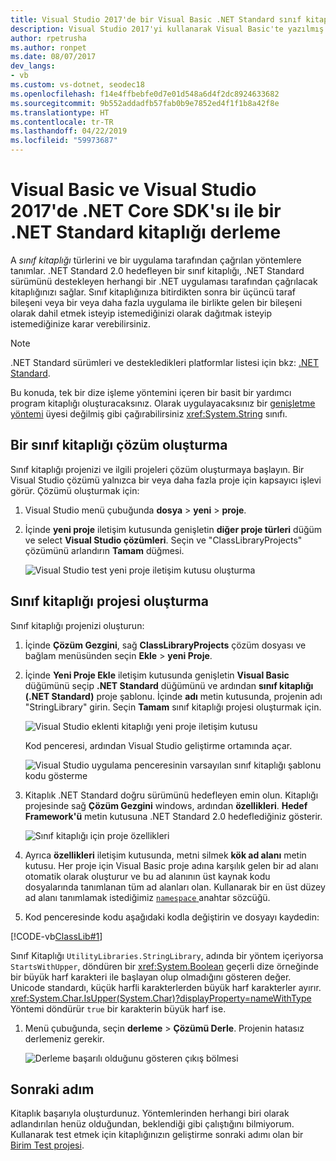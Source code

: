 ```yaml
---
title: Visual Studio 2017'de bir Visual Basic .NET Standard sınıf kitaplığı derleme
description: Visual Studio 2017'yi kullanarak Visual Basic'te yazılmış bir .NET Standard sınıf kitaplığı derleme hakkında bilgi edinin
author: rpetrusha
ms.author: ronpet
ms.date: 08/07/2017
dev_langs:
- vb
ms.custom: vs-dotnet, seodec18
ms.openlocfilehash: f14e4ffbebfe0d7e01d548a6d4f2dc8924633682
ms.sourcegitcommit: 9b552addadfb57fab0b9e7852ed4f1f1b8a42f8e
ms.translationtype: HT
ms.contentlocale: tr-TR
ms.lasthandoff: 04/22/2019
ms.locfileid: "59973687"
---
```

# <a name="build-a-net-standard-library-with-visual-basic-and-the-net-core-sdk-in-visual-studio-2017"></a>Visual Basic ve Visual Studio 2017'de .NET Core SDK'sı ile bir .NET Standard kitaplığı derleme

A *sınıf kitaplığı* türlerini ve bir uygulama tarafından çağrılan yöntemlere tanımlar. .NET Standard 2.0 hedefleyen bir sınıf kitaplığı, .NET Standard sürümünü destekleyen herhangi bir .NET uygulaması tarafından çağrılacak kitaplığınızı sağlar. Sınıf kitaplığınıza bitirdikten sonra bir üçüncü taraf bileşeni veya bir veya daha fazla uygulama ile birlikte gelen bir bileşeni olarak dahil etmek isteyip istemediğinizi olarak dağıtmak isteyip istemediğinize karar verebilirsiniz.

> [!NOTE]
> .NET Standard sürümleri ve destekledikleri platformlar listesi için bkz: [.NET Standard](../../standard/net-standard.md).

Bu konuda, tek bir dize işleme yöntemini içeren bir basit bir yardımcı program kitaplığı oluşturacaksınız. Olarak uygulayacaksınız bir [genişletme yöntemi](../../visual-basic/programming-guide/language-features/procedures/extension-methods.md) üyesi değilmiş gibi çağırabilirsiniz <xref:System.String> sınıfı.

## <a name="creating-a-class-library-solution"></a>Bir sınıf kitaplığı çözüm oluşturma

Sınıf kitaplığı projenizi ve ilgili projeleri çözüm oluşturmaya başlayın. Bir Visual Studio çözümü yalnızca bir veya daha fazla proje için kapsayıcı işlevi görür. Çözümü oluşturmak için:

1. Visual Studio menü çubuğunda **dosya** > **yeni** > **proje**.

1. İçinde **yeni proje** iletişim kutusunda genişletin **diğer proje türleri** düğüm ve select **Visual Studio çözümleri**. Seçin ve "ClassLibraryProjects" çözümünü arlandırın **Tamam** düğmesi.

   ![Visual Studio test yeni proje iletişim kutusu oluşturma](./media/library-with-visual-studio/new-project-dialog.png)

## <a name="creating-the-class-library-project"></a>Sınıf kitaplığı projesi oluşturma

Sınıf kitaplığı projenizi oluşturun:

1. İçinde **Çözüm Gezgini**, sağ **ClassLibraryProjects** çözüm dosyası ve bağlam menüsünden seçin **Ekle** > **yeni Proje**.

1. İçinde **Yeni Proje Ekle** iletişim kutusunda genişletin **Visual Basic** düğümünü seçip **.NET Standard** düğümünü ve ardından **sınıf kitaplığı (.NET Standard)**  proje şablonu. İçinde **adı** metin kutusunda, projenin adı "StringLibrary" girin. Seçin **Tamam** sınıf kitaplığı projesi oluşturmak için.

   ![Visual Studio eklenti kitaplığı yeni proje iletişim kutusu](./media/vb-library-with-visual-studio/create-new-library-project.png)

   Kod penceresi, ardından Visual Studio geliştirme ortamında açar. 
 
   ![Visual Studio uygulama penceresinin varsayılan sınıf kitaplığı şablonu kodu gösterme](./media/vb-library-with-visual-studio/visual-studio-library.png)

1. Kitaplık .NET Standard doğru sürümünü hedefleyen emin olun. Kitaplığı projesinde sağ **Çözüm Gezgini** windows, ardından **özellikleri**. **Hedef Framework'ü** metin kutusuna .NET Standard 2.0 hedeflediğiniz gösterir.

   ![Sınıf kitaplığı için proje özellikleri](./media/library-with-visual-studio/library-project-properties.png)

1. Ayrıca **özellikleri** iletişim kutusunda, metni silmek **kök ad alanı** metin kutusu. Her proje için Visual Basic proje adına karşılık gelen bir ad alanı otomatik olarak oluşturur ve bu ad alanının üst kaynak kodu dosyalarında tanımlanan tüm ad alanları olan. Kullanarak bir en üst düzey ad alanı tanımlamak istediğimiz [ `namespace` ](../../visual-basic/language-reference/statements/namespace-statement.md) anahtar sözcüğü.
  
1. Kod penceresinde kodu aşağıdaki kodla değiştirin ve dosyayı kaydedin:

  [!CODE-vb[ClassLib#1](../../../samples/snippets/core/tutorials/vb-library-with-visual-studio/stringlibrary.vb)]

   Sınıf Kitaplığı `UtilityLibraries.StringLibrary`, adında bir yöntem içeriyorsa `StartsWithUpper`, döndüren bir <xref:System.Boolean> geçerli dize örneğinde bir büyük harf karakteri ile başlayan olup olmadığını gösteren değer. Unicode standardı, küçük harfli karakterlerden büyük harf karakterler ayırır. <xref:System.Char.IsUpper(System.Char)?displayProperty=nameWithType> Yöntemi döndürür `true` bir karakterin büyük harf ise.

1. Menü çubuğunda, seçin **derleme** > **Çözümü Derle**. Projenin hatasız derlemeniz gerekir.

   ![Derleme başarılı olduğunu gösteren çıkış bölmesi](./media/library-with-visual-studio/output-pane-successful-build.png)

## <a name="next-step"></a>Sonraki adım

Kitaplık başarıyla oluşturdunuz. Yöntemlerinden herhangi biri olarak adlandırılan henüz olduğundan, beklendiği gibi çalıştığını bilmiyorum. Kullanarak test etmek için kitaplığınızın geliştirme sonraki adımı olan bir [Birim Test projesi](testing-library-with-visual-studio.md).
